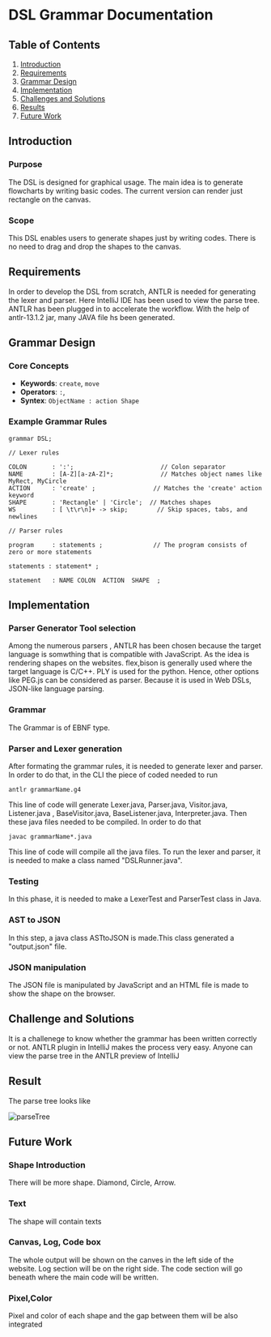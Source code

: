 # DSL Grammar Documentation

## Table of Contents
1. [Introduction](#introduction)
2. [Requirements](#requirements)
3. [Grammar Design](#grammar-design)
4. [Implementation](#implementation)
5. [Challenges and Solutions](#challenges-and-solutions)
6. [Results](#results)
7. [Future Work](#future-work)
   

## Introduction
### Purpose
The DSL is designed for graphical usage. The main idea is to generate flowcharts by writing basic codes. The current version can render just rectangle on the canvas.

### Scope
This DSL enables users to generate shapes just by writing codes. There is no need to drag and drop the shapes to the canvas. 


## Requirements
In order to develop the DSL from scratch, ANTLR is needed for generating the lexer and parser. Here IntelliJ IDE has been used to view the parse tree. ANTLR has been plugged in to accelerate the workflow. With the help of antlr-13.1.2 jar, many JAVA file hs been generated.


## Grammar Design
### Core Concepts
- **Keywords**: `create`, `move`
- **Operators**: `:`,
- **Syntex**: `ObjectName : action Shape`

### Example Grammar Rules
```
grammar DSL;

// Lexer rules

COLON       : ':';                        // Colon separator
NAME        : [A-Z][a-zA-Z]*;             // Matches object names like MyRect, MyCircle
ACTION      : 'create' ;                // Matches the 'create' action keyword
SHAPE       : 'Rectangle' | 'Circle';  // Matches shapes
WS          : [ \t\r\n]+ -> skip;        // Skip spaces, tabs, and newlines

// Parser rules

program     : statements ;              // The program consists of zero or more statements

statements : statement* ;

statement   : NAME COLON  ACTION  SHAPE  ;
```

## Implementation
### Parser Generator Tool selection
Among the numerous parsers , ANTLR has been chosen because the target language is somwthing that is compatible with JavaScript. As the idea is rendering shapes on the websites.
flex,bison is generally used where the target language is C/C++.  PLY is used for the python. Hence, other options like PEG.js can be considered as parser. Because it is used in Web DSLs, JSON-like language parsing.

### Grammar
The Grammar is of EBNF type.

### Parser and Lexer generation
After formating the grammar rules, it is needed to generate lexer and parser. In order to do that, in the CLI the piece of coded needed to run
```
antlr grammarName.g4
```
This line of code will generate Lexer.java, Parser.java, Visitor.java, Listener.java , BaseVisitor.java, BaseListener.java, Interpreter.java. Then these java files needed to be compiled. In order to do that
```
javac grammarName*.java
```
This line of code will compile all the java files. To run the lexer and parser, it is needed to make a class named "DSLRunner.java". 

### Testing
In this phase, it is needed to make a LexerTest and ParserTest class in Java.

### AST to JSON
In this step, a java class ASTtoJSON is made.This class generated a "output.json" file.

### JSON manipulation
The JSON file is manipulated by JavaScript and an HTML file is made to show the shape on the browser.


## Challenge and  Solutions
It is a challenege to know whether the grammar has been written correctly or not. ANTLR plugin in IntelliJ makes the process very easy. Anyone can view the parse tree in the ANTLR preview of IntelliJ

## Result
The parse tree looks like 

![parseTree](https://github.com/user-attachments/assets/c5e807e5-72c1-47ce-9e6a-42dd1e43f522)


## Future Work
### Shape Introduction
There will be more shape. Diamond, Circle, Arrow.

### Text 
The shape will contain texts

### Canvas, Log, Code box 
The whole output will be shown on the canves in the left side of the website. Log section will be on the right side. The code section will go beneath where the main code will be written.

### Pixel,Color
Pixel and color of each shape and the gap between them will be also integrated



